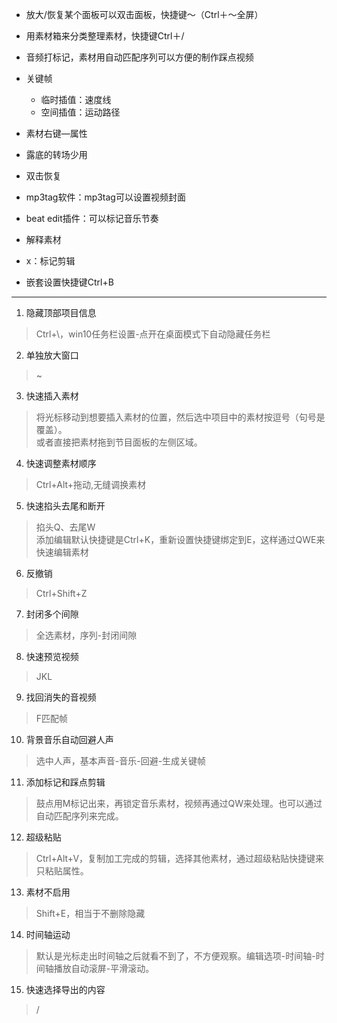 
- 放大/恢复某个面板可以双击面板，快捷键～（Ctrl＋～全屏）

- 用素材箱来分类整理素材，快捷键Ctrl＋/

- 音频打标记，素材用自动匹配序列可以方便的制作踩点视频

- 关键帧
    - 临时插值：速度线
    - 空间插值：运动路径

- 素材右键—属性

- 露底的转场少用

- 双击恢复

- mp3tag软件：mp3tag可以设置视频封面

- beat edit插件：可以标记音乐节奏

- 解释素材

- x：标记剪辑

- 嵌套设置快捷键Ctrl+B

---

1. 隐藏顶部项目信息
 > Ctrl+\，win10任务栏设置-点开在桌面模式下自动隐藏任务栏

2. 单独放大窗口
> ~

3. 快速插入素材
> 将光标移动到想要插入素材的位置，然后选中项目中的素材按逗号（句号是覆盖）。  
  或者直接把素材拖到节目面板的左侧区域。
  
4. 快速调整素材顺序
> Ctrl+Alt+拖动,无缝调换素材

5. 快速掐头去尾和断开
> 掐头Q、去尾W  
  添加编辑默认快捷键是Ctrl+K，重新设置快捷键绑定到E，这样通过QWE来快速编辑素材

6. 反撤销
> Ctrl+Shift+Z

7. 封闭多个间隙
> 全选素材，序列-封闭间隙

8. 快速预览视频
> JKL

9. 找回消失的音视频
> F匹配帧

10. 背景音乐自动回避人声
> 选中人声，基本声音-音乐-回避-生成关键帧

11. 添加标记和踩点剪辑
> 鼓点用M标记出来，再锁定音乐素材，视频再通过QW来处理。也可以通过自动匹配序列来完成。

12. 超级粘贴
> Ctrl+Alt+V，复制加工完成的剪辑，选择其他素材，通过超级粘贴快捷键来只粘贴属性。

13. 素材不启用
> Shift+E，相当于不删除隐藏

14. 时间轴运动
> 默认是光标走出时间轴之后就看不到了，不方便观察。编辑选项-时间轴-时间轴播放自动滚屏-平滑滚动。

15. 快速选择导出的内容
> /


